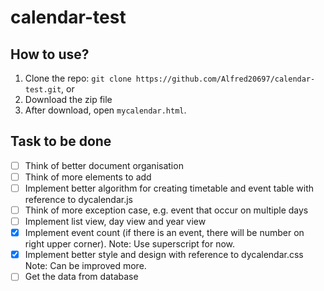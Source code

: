 # calendar-test

## How to use?
1. Clone the repo: `git clone https://github.com/Alfred20697/calendar-test.git`, or
2. Download the zip file
3. After download, open `mycalendar.html`.

## Task to be done
- [ ] Think of better document organisation
- [ ] Think of more elements to add
- [ ] Implement better algorithm for creating timetable and event table with reference to dycalendar.js
- [ ] Think of more exception case, e.g. event that occur on multiple days
- [ ] Implement list view, day view and year view
- [x] Implement event count (if there is an event, there will be number on right upper corner). Note: Use superscript for now.
- [x] Implement better style and design with reference to dycalendar.css Note: Can be improved more.
- [ ] Get the data from database